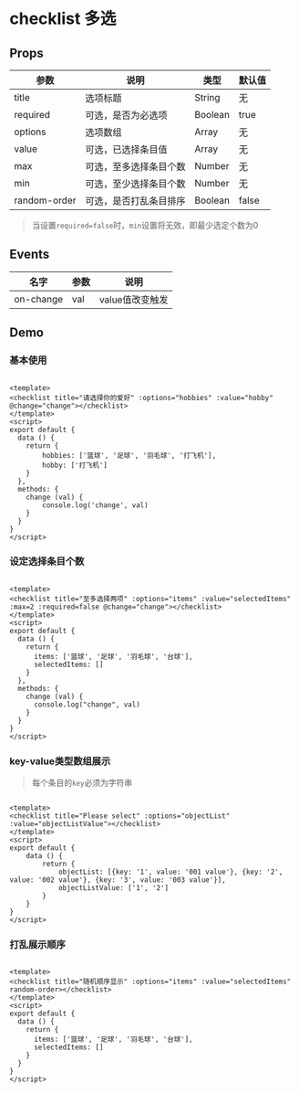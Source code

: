 # checklist 多选

## Props

| 参数         | 说明                  | 类型        | 默认值 |
| ----------- | ---------------------- | ---------- | ------- |
| title | 选项标题 | String | 无 |
| required| 可选，是否为必选项 | Boolean | true |
| options | 选项数组 | Array | 无 |
| value | 可选，已选择条目值 | Array | 无 |
| max | 可选，至多选择条目个数 | Number | 无 |
| min | 可选，至少选择条目个数 | Number | 无 |
| random-order | 可选，是否打乱条目排序 | Boolean | false |

> 当设置`required=false`时，`min`设置将无效，即最少选定个数为0

## Events
| 名字 | 参数 | 说明 |
|--|--|--|
| on-change | val | value值改变触发 |

## Demo

### 基本使用

```

<template>
<checklist title="请选择你的爱好" :options="hobbies" :value="hobby" @change="change"></checklist>
</template>
<script>
export default {
  data () {
  	return {
  		hobbies: ['篮球', '足球', '羽毛球', '打飞机'],
  		hobby: ['打飞机']
  	}
  },
  methods: {
  	change (val) {
  		console.log('change', val)
  	}
  }
}
</script>
```

### 设定选择条目个数

``` 

<template>
<checklist title="至多选择两项" :options="items" :value="selectedItems" :max=2 :required=false @change="change"></checklist>
</template>
<script>
export default {
  data () {
    return {
      items: ['篮球', '足球', '羽毛球', '台球'],
      selectedItems: []
    }
  },
  methods: {
    change (val) {
      console.log("change", val)
    }
  }
}
</script>

```


### key-value类型数组展示

> 每个条目的`key`必须为字符串

```

<template>
<checklist title="Please select" :options="objectList" :value="objectListValue"></checklist>
</template>
<script>
export default {
	data () {
		return {
			objectList: [{key: '1', value: '001 value'}, {key: '2', value: '002 value'}, {key: '3', value: '003 value'}],
			objectListValue: ['1', '2']
		}
	}
}
</script>
```

### 打乱展示顺序

``` vux height=250 components=Checklist

<template>
<checklist title="随机顺序显示" :options="items" :value="selectedItems" random-order></checklist>
</template>
<script>
export default {
  data () {
    return {
      items: ['篮球', '足球', '羽毛球', '台球'],
      selectedItems: []
    }
  }
}
</script>

```